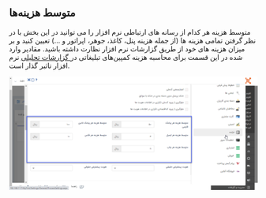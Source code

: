 ## متوسط هزینه‌ها

 متوسط هزینه هر کدام از رسانه های ارتباطی نرم افزار را می توانید در این بخش با در نظر گرفتن تمامی هزینه ها (از جمله هزینه پنل، کاغذ، جوهر، اپراتور و ...)  تعیین کنید و بر میزان هزینه های خود از طریق گزارشات نرم افزار نظارت داشته باشید. مقادیر وارد شده در این قسمت برای محاسبه هزینه کمپین‌های تبلیغاتی در[ گزارشات تحلیلی](https://github.com/1stco/PayamGostarDocs/blob/master/help%202.5.4/Management-and-reports/Analysis-reports/Analysis-reports.md) نرم افزار تاثبر گذار است. 
 
 ![](system(3).png)
 